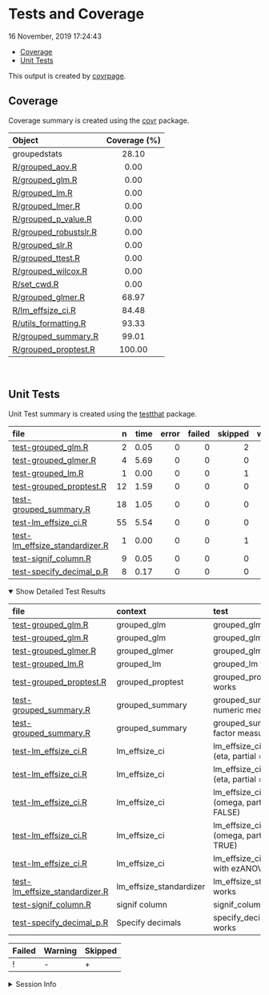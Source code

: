 Tests and Coverage
================
16 November, 2019 17:24:43

  - [Coverage](#coverage)
  - [Unit Tests](#unit-tests)

This output is created by
[covrpage](https://github.com/metrumresearchgroup/covrpage).

## Coverage

Coverage summary is created using the
[covr](https://github.com/r-lib/covr) package.

| Object                                             | Coverage (%) |
| :------------------------------------------------- | :----------: |
| groupedstats                                       |    28.10     |
| [R/grouped\_aov.R](../R/grouped_aov.R)             |     0.00     |
| [R/grouped\_glm.R](../R/grouped_glm.R)             |     0.00     |
| [R/grouped\_lm.R](../R/grouped_lm.R)               |     0.00     |
| [R/grouped\_lmer.R](../R/grouped_lmer.R)           |     0.00     |
| [R/grouped\_p\_value.R](../R/grouped_p_value.R)    |     0.00     |
| [R/grouped\_robustslr.R](../R/grouped_robustslr.R) |     0.00     |
| [R/grouped\_slr.R](../R/grouped_slr.R)             |     0.00     |
| [R/grouped\_ttest.R](../R/grouped_ttest.R)         |     0.00     |
| [R/grouped\_wilcox.R](../R/grouped_wilcox.R)       |     0.00     |
| [R/set\_cwd.R](../R/set_cwd.R)                     |     0.00     |
| [R/grouped\_glmer.R](../R/grouped_glmer.R)         |    68.97     |
| [R/lm\_effsize\_ci.R](../R/lm_effsize_ci.R)        |    84.48     |
| [R/utils\_formatting.R](../R/utils_formatting.R)   |    93.33     |
| [R/grouped\_summary.R](../R/grouped_summary.R)     |    99.01     |
| [R/grouped\_proptest.R](../R/grouped_proptest.R)   |    100.00    |

<br>

## Unit Tests

Unit Test summary is created using the
[testthat](https://github.com/r-lib/testthat) package.

| file                                                                        |  n | time | error | failed | skipped | warning | icon |
| :-------------------------------------------------------------------------- | -: | ---: | ----: | -----: | ------: | ------: | :--- |
| [test-grouped\_glm.R](testthat/test-grouped_glm.R)                          |  2 | 0.05 |     0 |      0 |       2 |       0 | \+   |
| [test-grouped\_glmer.R](testthat/test-grouped_glmer.R)                      |  4 | 5.69 |     0 |      0 |       0 |       0 |      |
| [test-grouped\_lm.R](testthat/test-grouped_lm.R)                            |  1 | 0.00 |     0 |      0 |       1 |       0 | \+   |
| [test-grouped\_proptest.R](testthat/test-grouped_proptest.R)                | 12 | 1.59 |     0 |      0 |       0 |       0 |      |
| [test-grouped\_summary.R](testthat/test-grouped_summary.R)                  | 18 | 1.05 |     0 |      0 |       0 |       0 |      |
| [test-lm\_effsize\_ci.R](testthat/test-lm_effsize_ci.R)                     | 55 | 5.54 |     0 |      0 |       0 |       0 |      |
| [test-lm\_effsize\_standardizer.R](testthat/test-lm_effsize_standardizer.R) |  1 | 0.00 |     0 |      0 |       1 |       0 | \+   |
| [test-signif\_column.R](testthat/test-signif_column.R)                      |  9 | 0.05 |     0 |      0 |       0 |       0 |      |
| [test-specify\_decimal\_p.R](testthat/test-specify_decimal_p.R)             |  8 | 0.17 |     0 |      0 |       0 |       0 |      |

<details open>

<summary> Show Detailed Test Results </summary>

| file                                                                           | context                   | test                                           | status  |  n | time | icon |
| :----------------------------------------------------------------------------- | :------------------------ | :--------------------------------------------- | :------ | -: | ---: | :--- |
| [test-grouped\_glm.R](testthat/test-grouped_glm.R#L8)                          | grouped\_glm              | grouped\_glm works                             | SKIPPED |  1 | 0.02 | \+   |
| [test-grouped\_glm.R](testthat/test-grouped_glm.R#L77)                         | grouped\_glm              | grouped\_glm works                             | SKIPPED |  1 | 0.03 | \+   |
| [test-grouped\_glmer.R](testthat/test-grouped_glmer.R#L39)                     | grouped\_glmer            | grouped\_glmer works                           | PASS    |  4 | 5.69 |      |
| [test-grouped\_lm.R](testthat/test-grouped_lm.R#L8)                            | grouped\_lm               | grouped\_lm works                              | SKIPPED |  1 | 0.00 | \+   |
| [test-grouped\_proptest.R](testthat/test-grouped_proptest.R#L30)               | grouped\_proptest         | grouped\_proptest works                        | PASS    | 12 | 1.59 |      |
| [test-grouped\_summary.R](testthat/test-grouped_summary.R#L37)                 | grouped\_summary          | grouped\_summary with numeric measures         | PASS    | 10 | 0.70 |      |
| [test-grouped\_summary.R](testthat/test-grouped_summary.R#L101)                | grouped\_summary          | grouped\_summary with factor measures          | PASS    |  8 | 0.35 |      |
| [test-lm\_effsize\_ci.R](testthat/test-lm_effsize_ci.R#L65_L68)                | lm\_effsize\_ci           | lm\_effsize\_ci works (eta, partial = FALSE)   | PASS    | 13 | 2.73 |      |
| [test-lm\_effsize\_ci.R](testthat/test-lm_effsize_ci.R#L186_L189)              | lm\_effsize\_ci           | lm\_effsize\_ci works (eta, partial = TRUE)    | PASS    | 10 | 0.14 |      |
| [test-lm\_effsize\_ci.R](testthat/test-lm_effsize_ci.R#L288_L291)              | lm\_effsize\_ci           | lm\_effsize\_ci works (omega, partial = FALSE) | PASS    | 10 | 0.17 |      |
| [test-lm\_effsize\_ci.R](testthat/test-lm_effsize_ci.R#L400_L403)              | lm\_effsize\_ci           | lm\_effsize\_ci works (omega, partial = TRUE)  | PASS    | 10 | 0.74 |      |
| [test-lm\_effsize\_ci.R](testthat/test-lm_effsize_ci.R#L499)                   | lm\_effsize\_ci           | lm\_effsize\_ci works with ezANOVA             | PASS    | 12 | 1.76 |      |
| [test-lm\_effsize\_standardizer.R](testthat/test-lm_effsize_standardizer.R#L8) | lm\_effsize\_standardizer | lm\_effsize\_standardizer works                | SKIPPED |  1 | 0.00 | \+   |
| [test-signif\_column.R](testthat/test-signif_column.R#L43)                     | signif column             | signif\_column works                           | PASS    |  9 | 0.05 |      |
| [test-specify\_decimal\_p.R](testthat/test-specify_decimal_p.R#L25)            | Specify decimals          | specify\_decimal\_p works                      | PASS    |  8 | 0.17 |      |

| Failed | Warning | Skipped |
| :----- | :------ | :------ |
| \!     | \-      | \+      |

</details>

<details>

<summary> Session Info </summary>

| Field    | Value                            |
| :------- | :------------------------------- |
| Version  | R version 3.6.1 (2019-07-05)     |
| Platform | x86\_64-w64-mingw32/x64 (64-bit) |
| Running  | Windows 10 x64 (build 16299)     |
| Language | English\_United States           |
| Timezone | Europe/Berlin                    |

| Package  | Version |
| :------- | :------ |
| testthat | 2.3.0   |
| covr     | 3.3.2   |
| covrpage | 0.0.70  |

</details>

<!--- Final Status : skipped/warning --->
